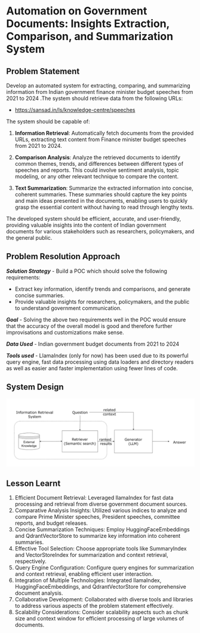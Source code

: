 # Automation on Government Documents: Insights Extraction, Comparison, and Summarization System

## Problem Statement
Develop an automated system for extracting, comparing, and summarizing information from Indian government finance minister budget speeches from 2021 to 2024 .The system should retrieve data from the following URLs:

- https://sansad.in/ls/knowledge-centre/speeches

The system should be capable of:
1. **Information Retrieval**: Automatically fetch documents from the provided URLs, extracting text content from Finance minister budget speeches from 2021 to 2024.

2. **Comparison Analysis**: Analyze the retrieved documents to identify common themes, trends, and differences between different types of speeches and reports. This could involve sentiment analysis, topic modeling, or any other relevant technique to compare the content.

3. **Text Summarization**: Summarize the extracted information into concise, coherent summaries. These summaries should capture the key points and main ideas presented in the documents, enabling users to quickly grasp the essential content without having to read through lengthy texts.

The developed system should be efficient, accurate, and user-friendly, providing valuable insights into the content of Indian government documents for various stakeholders such as researchers, policymakers, and the general public.

## Problem Resolution Approach
***Solution Strategy*** - Build a POC which should solve the following requirements:
- Extract key information, identify trends and comparisons, and generate concise summaries.
- Provide valuable insights for researchers, policymakers, and the public to understand government communication.

***Goal*** - Solving the above two requirements well in the POC would ensure that the accuracy of the overall model is good and therefore further improvisations and customizations make sense.

***Data Used*** -  Indian government budget documents from 2021 to 2024

***Tools used*** - LlamaIndex (only for now) has been used due to its powerful query engine, fast data processing using data loaders and directory readers as well as easier and faster implementation using fewer lines of code.

## System Design
![image](https://github.com/PrabakarTS/SemanticSpotter/blob/main/System-Design.png)


## Lesson Learnt
1.	Efficient Document Retrieval: Leveraged llamaIndex for fast data processing and retrieval from diverse government document sources.
2.	Comparative Analysis Insights: Utilized various indices to analyze and compare Prime Minister speeches, President speeches, committee reports, and budget releases.
3.	Concise Summarization Techniques: Employ HuggingFaceEmbeddings and QdrantVectorStore to summarize key information into coherent summaries.
4.	Effective Tool Selection: Choose appropriate tools like SummaryIndex and VectorStoreIndex for summarization and context retrieval, respectively.
5.	Query Engine Configuration: Configure query engines for summarization and context retrieval, enabling efficient user interaction.
6.	Integration of Multiple Technologies: Integrated llamaIndex, HuggingFaceEmbeddings, and QdrantVectorStore for comprehensive document analysis.
7.	Collaborative Development: Collaborated with diverse tools and libraries to address various aspects of the problem statement effectively.
8.	Scalability Considerations: Consider scalability aspects such as chunk size and context window for efficient processing of large volumes of documents.


